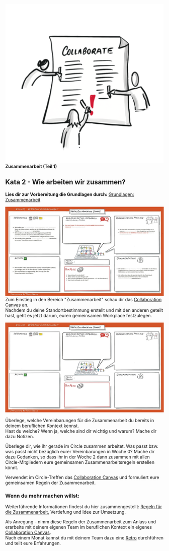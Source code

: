![](images/Collaboration.png)
**Zusammenarbeit (Teil 1)**

## Kata 2 - Wie arbeiten **wir** zusammen?

**Lies dir zur Vorbereitung die Grundlagen durch:** [Grundlagen:
Zusammenarbeit](6-3-Theorie-Zusammenarbeit.md)

![](images/Collaboration_Canvas_Template.jpeg)
Zum Einstieg in den Bereich
"Zusammenarbeit" schau dir das [Collaboration Canvas](6-3-Theorie-Zusammenarbeit.md#collaboration-canvas) an.  
Nachdem du deine Standortbestimmung erstellt und mit den anderen geteilt
hast, geht es jetzt darum, euren gemeinsamen Workplace festzulegen.

![](images/Collaboration_Canvas_Blank.jpeg)

Überlege, welche Vereinbarungen für die Zusammenarbeit du bereits in
deinem beruflichen Kontext kennst.  
Hast du welche? Wenn ja, welche sind dir wichtig und warum? Mache dir
dazu Notizen.

Überlege dir, wie ihr gerade im Circle zusammen arbeitet. Was passt bzw.
was passt nicht bezüglich eurer Vereinbarungen in Woche 0? Mache dir
dazu Gedanken, so dass ihr in der Woche 2 dann zusammen mit allen
Circle-Mitgliedern eure gemeinsamen Zusammenarbeitsregeln erstellen
könnt.

Verwendet im Circle-Treffen das [Collaboration Canvas](6-3-Theorie-Zusammenarbeit.md#collaboration-canvas) und
formuliert eure gemeinsamen Regeln der Zusammenarbeit.

### Wenn du mehr machen willst: 

Weiterführende Informationen findest du hier zusammengestellt: [Regeln
für die Zusammenarbeit](6-3-Theorie-Zusammenarbeit.md), Vertiefung und Idee zur
Umsetzung.

Als Anregung - nimm diese Regeln der Zusammenarbeit zum Anlass und
erarbeite mit deinem eigenen Team im beruflichen Kontext ein eigenes
[Collaboration Canvas](6-3-Theorie-Zusammenarbeit.md#collaboration-canvas).  
Nach einem Monat kannst du mit deinem Team dazu eine
[Retro](5-6-Kata-6.md) durchführen und teilt eure Erfahrungen.


